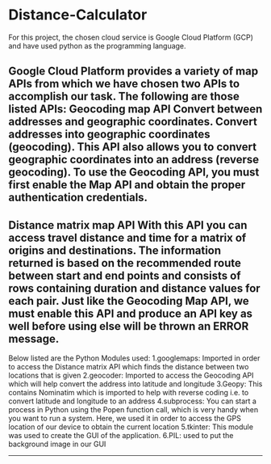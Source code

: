 # Distance-Calculator
For this project, the chosen cloud service is Google Cloud Platform (GCP) and have used python as the programming language.

Google Cloud Platform provides a variety of map APIs from which we have chosen two APIs to accomplish our task. 
The following are those listed APIs:
Geocoding map API
Convert between addresses and geographic coordinates.
Convert addresses into geographic coordinates (geocoding). 
This API also allows you to convert geographic coordinates into an address (reverse geocoding).
To use the Geocoding API, you must first enable the Map API and obtain the proper authentication credentials. 
------------------------------
Distance matrix map API
With this API you can access travel distance and time for a matrix of origins and destinations.
The information returned is based on the recommended route between start and end points and consists of rows containing duration and distance values for each pair.
Just like the Geocoding Map API, we must enable this API and produce an API key as well before using else will be thrown an ERROR message.
------------------------------

Below listed are the Python Modules used: 
1.googlemaps: Imported in order to access the Distance matrix API which finds the distance between two locations that is given
2.geocoder: Imported to access the Geocoding API which will help convert the address into latitude and longitude 
3.Geopy: This contains Nominatim which is imported to help with reverse coding i.e. to convert latitude and longitude to an address
4.subprocess: You can start a process in Python using the Popen function call, which is very handy when you want to run a system. Here, we used it in order to access the GPS location of our device to obtain the current location
5.tkinter: This module was used to create the GUI of the application.
6.PIL: used to put the background image in our GUI   

--------------------------------


